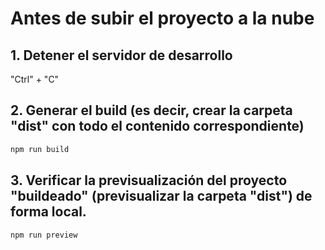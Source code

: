 # Antes de subir el proyecto a la nube

## 1. Detener el servidor de desarrollo

"Ctrl" + "C"

## 2. Generar el build (es decir, crear la carpeta "dist" con todo el contenido correspondiente)

```sh
npm run build
```

## 3. Verificar la previsualización del proyecto "buildeado" (previsualizar la carpeta "dist") de forma local.

```sh
npm run preview
```